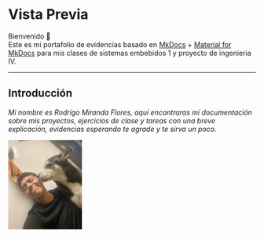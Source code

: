 # Vista Previa

Bienvenido 👋  
Este es mi portafolio de evidencias basado en [MkDocs](https://www.mkdocs.org/) + [Material for MkDocs](https://squidfunk.github.io/mkdocs-material/) para mis clases de sistemas embebidos 1 y proyecto de ingenieria IV.

---

## Introducción

_Mi nombre es Rodrigo Miranda Flores, aquí encontraras mi documentación sobre mis proyectos, ejercicios de clase y tareas con una breve explicación, evidencias esperando te agrade y te sirva un poco._

<img src="../recursos/imgs/Yo.jpg" alt="Soy ese" width="150">